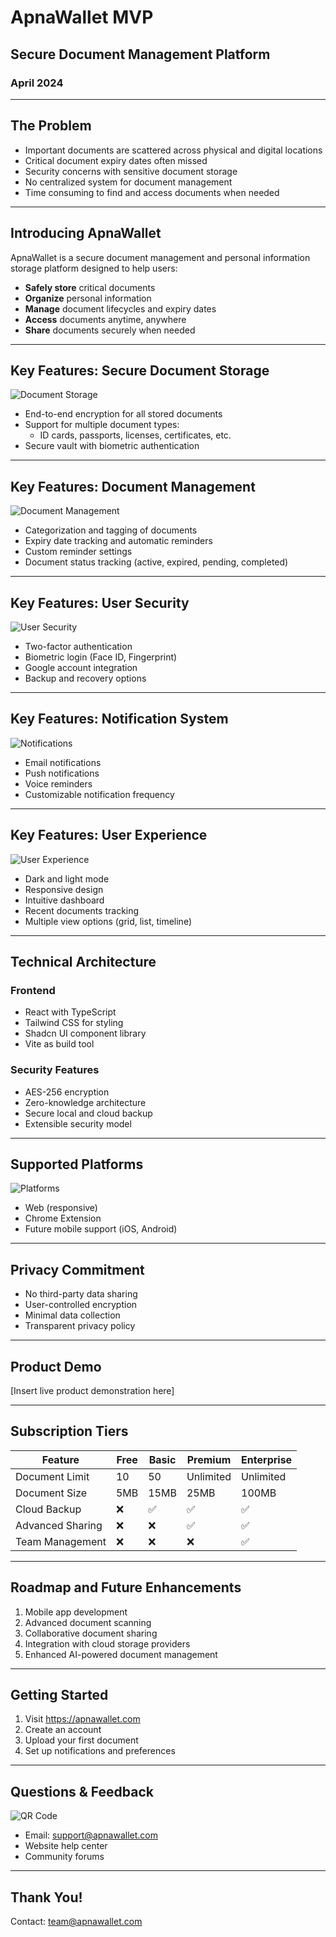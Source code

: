 
# ApnaWallet MVP
## Secure Document Management Platform
### April 2024

---

## The Problem

* Important documents are scattered across physical and digital locations
* Critical document expiry dates often missed
* Security concerns with sensitive document storage
* No centralized system for document management
* Time consuming to find and access documents when needed

---

## Introducing ApnaWallet

ApnaWallet is a secure document management and personal information storage platform designed to help users:

* **Safely store** critical documents
* **Organize** personal information
* **Manage** document lifecycles and expiry dates
* **Access** documents anytime, anywhere
* **Share** documents securely when needed

---

## Key Features: Secure Document Storage

![Document Storage](https://via.placeholder.com/800x400?text=Secure+Document+Storage)

* End-to-end encryption for all stored documents
* Support for multiple document types:
  * ID cards, passports, licenses, certificates, etc.
* Secure vault with biometric authentication

---

## Key Features: Document Management

![Document Management](https://via.placeholder.com/800x400?text=Document+Management)

* Categorization and tagging of documents
* Expiry date tracking and automatic reminders
* Custom reminder settings
* Document status tracking (active, expired, pending, completed)

---

## Key Features: User Security

![User Security](https://via.placeholder.com/800x400?text=User+Security)

* Two-factor authentication
* Biometric login (Face ID, Fingerprint)
* Google account integration
* Backup and recovery options

---

## Key Features: Notification System

![Notifications](https://via.placeholder.com/800x400?text=Notification+System)

* Email notifications
* Push notifications
* Voice reminders
* Customizable notification frequency

---

## Key Features: User Experience

![User Experience](https://via.placeholder.com/800x400?text=User+Experience)

* Dark and light mode
* Responsive design
* Intuitive dashboard
* Recent documents tracking
* Multiple view options (grid, list, timeline)

---

## Technical Architecture

### Frontend
* React with TypeScript
* Tailwind CSS for styling
* Shadcn UI component library
* Vite as build tool

### Security Features
* AES-256 encryption
* Zero-knowledge architecture
* Secure local and cloud backup
* Extensible security model

---

## Supported Platforms

![Platforms](https://via.placeholder.com/800x400?text=Supported+Platforms)

* Web (responsive)
* Chrome Extension
* Future mobile support (iOS, Android)

---

## Privacy Commitment

* No third-party data sharing
* User-controlled encryption
* Minimal data collection
* Transparent privacy policy

---

## Product Demo

[Insert live product demonstration here]

---

## Subscription Tiers

| Feature | Free | Basic | Premium | Enterprise |
|---------|------|-------|---------|------------|
| Document Limit | 10 | 50 | Unlimited | Unlimited |
| Document Size | 5MB | 15MB | 25MB | 100MB |
| Cloud Backup | ❌ | ✅ | ✅ | ✅ |
| Advanced Sharing | ❌ | ❌ | ✅ | ✅ |
| Team Management | ❌ | ❌ | ❌ | ✅ |

---

## Roadmap and Future Enhancements

1. Mobile app development
2. Advanced document scanning
3. Collaborative document sharing
4. Integration with cloud storage providers
5. Enhanced AI-powered document management

---

## Getting Started

1. Visit https://apnawallet.com
2. Create an account
3. Upload your first document
4. Set up notifications and preferences

---

## Questions & Feedback

![QR Code](https://via.placeholder.com/300x300?text=QR+Code)

* Email: support@apnawallet.com
* Website help center
* Community forums

---

## Thank You!

Contact: team@apnawallet.com

